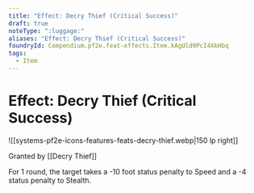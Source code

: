 ```yaml
---
title: "Effect: Decry Thief (Critical Success)"
draft: true
noteType: ":luggage:"
aliases: "Effect: Decry Thief (Critical Success)"
foundryId: Compendium.pf2e.feat-effects.Item.kAgUld9PcI4XkHbq
tags:
  - Item
---
```


# Effect: Decry Thief (Critical Success)
![[systems-pf2e-icons-features-feats-decry-thief.webp|150 lp right]]

Granted by [[Decry Thief]]

For 1 round, the target takes a -10 foot status penalty to Speed and a -4 status penalty to Stealth.
